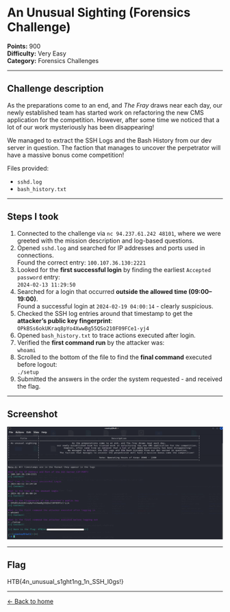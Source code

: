 # An Unusual Sighting (Forensics Challenge)

**Points:** 900  
**Difficulty:** Very Easy  
**Category:** Forensics Challenges

---

## Challenge description

As the preparations come to an end, and *The Fray* draws near each day, our newly established team has started work on refactoring the new CMS application for the competition. However, after some time we noticed that a lot of our work mysteriously has been disappearing!

We managed to extract the SSH Logs and the Bash History from our dev server in question. The faction that manages to uncover the perpetrator will have a massive bonus come competition!

Files provided:
- `sshd.log`
- `bash_history.txt`

---

## Steps I took

1. Connected to the challenge via `nc 94.237.61.242 48101`, where we were greeted with the mission description and log-based questions.  
2. Opened `sshd.log` and searched for IP addresses and ports used in connections.  
   Found the correct entry: `100.107.36.130:2221`  
3. Looked for the **first successful login** by finding the earliest `Accepted password` entry:  
   `2024-02-13 11:29:50`  
4. Searched for a login that occurred **outside the allowed time (09:00–19:00)**.  
   Found a successful login at `2024-02-19 04:00:14` - clearly suspicious.  
5. Checked the SSH log entries around that timestamp to get the **attacker’s public key fingerprint**:  
   `OPkBSs6okUKraq8pYo4XwwBg55QSo210F09FCe1-yj4`  
6. Opened `bash_history.txt` to trace actions executed after login.  
7. Verified the **first command run** by the attacker was:  
   `whoami`  
8. Scrolled to the bottom of the file to find the **final command** executed before logout:  
   `./setup`  
9. Submitted the answers in the order the system requested - and received the flag.

---

## Screenshot

![Terminal view showing answers and flag](unusual_sighting.png)

---

## Flag
HTB{4n_unusual_s1ght1ng_1n_SSH_l0gs!}

---

[← Back to home](../../README.md)
